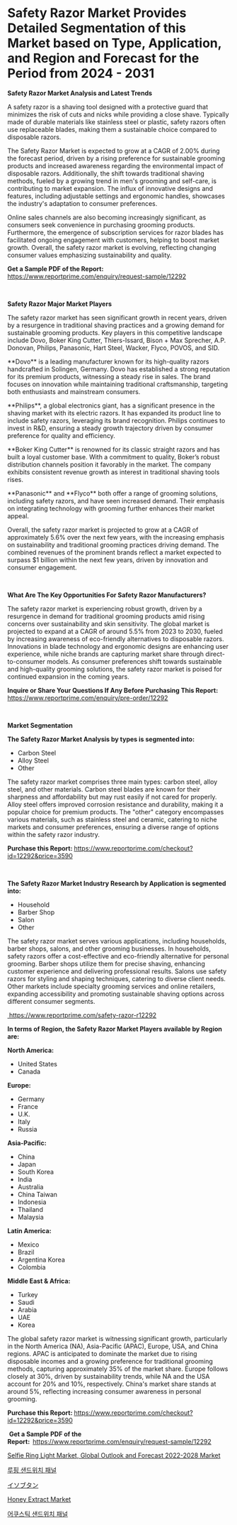 <p><h1>Safety Razor Market Provides Detailed Segmentation of this Market based on Type, Application, and Region and Forecast for the Period from 2024 - 2031</h1></p><p><strong>Safety Razor Market Analysis and Latest Trends</strong></p>
<p><p>A safety razor is a shaving tool designed with a protective guard that minimizes the risk of cuts and nicks while providing a close shave. Typically made of durable materials like stainless steel or plastic, safety razors often use replaceable blades, making them a sustainable choice compared to disposable razors. </p><p>The Safety Razor Market is expected to grow at a CAGR of 2.00% during the forecast period, driven by a rising preference for sustainable grooming products and increased awareness regarding the environmental impact of disposable razors. Additionally, the shift towards traditional shaving methods, fueled by a growing trend in men's grooming and self-care, is contributing to market expansion. The influx of innovative designs and features, including adjustable settings and ergonomic handles, showcases the industry's adaptation to consumer preferences. </p><p>Online sales channels are also becoming increasingly significant, as consumers seek convenience in purchasing grooming products. Furthermore, the emergence of subscription services for razor blades has facilitated ongoing engagement with customers, helping to boost market growth. Overall, the safety razor market is evolving, reflecting changing consumer values emphasizing sustainability and quality.</p></p>
<p><strong>Get a Sample PDF of the Report:&nbsp;</strong> <a href="https://www.reportprime.com/enquiry/request-sample/12292">https://www.reportprime.com/enquiry/request-sample/12292</a></p>
<p>&nbsp;</p>
<p><strong>Safety Razor Major Market Players</strong></p>
<p><p>The safety razor market has seen significant growth in recent years, driven by a resurgence in traditional shaving practices and a growing demand for sustainable grooming products. Key players in this competitive landscape include Dovo, Boker King Cutter, Thiers-Issard, Bison + Max Sprecher, A.P. Donovan, Philips, Panasonic, Hart Steel, Wacker, Flyco, POVOS, and SID.</p><p>**Dovo** is a leading manufacturer known for its high-quality razors handcrafted in Solingen, Germany. Dovo has established a strong reputation for its premium products, witnessing a steady rise in sales. The brand focuses on innovation while maintaining traditional craftsmanship, targeting both enthusiasts and mainstream consumers.</p><p>**Philips**, a global electronics giant, has a significant presence in the shaving market with its electric razors. It has expanded its product line to include safety razors, leveraging its brand recognition. Philips continues to invest in R&D, ensuring a steady growth trajectory driven by consumer preference for quality and efficiency.</p><p>**Boker King Cutter** is renowned for its classic straight razors and has built a loyal customer base. With a commitment to quality, Boker’s robust distribution channels position it favorably in the market. The company exhibits consistent revenue growth as interest in traditional shaving tools rises.</p><p>**Panasonic** and **Flyco** both offer a range of grooming solutions, including safety razors, and have seen increased demand. Their emphasis on integrating technology with grooming further enhances their market appeal.</p><p>Overall, the safety razor market is projected to grow at a CAGR of approximately 5.6% over the next few years, with the increasing emphasis on sustainability and traditional grooming practices driving demand. The combined revenues of the prominent brands reflect a market expected to surpass $1 billion within the next few years, driven by innovation and consumer engagement.</p></p>
<p>&nbsp;</p>
<p><strong>What Are The Key Opportunities For Safety Razor Manufacturers?</strong></p>
<p><p>The safety razor market is experiencing robust growth, driven by a resurgence in demand for traditional grooming products amid rising concerns over sustainability and skin sensitivity. The global market is projected to expand at a CAGR of around 5.5% from 2023 to 2030, fueled by increasing awareness of eco-friendly alternatives to disposable razors. Innovations in blade technology and ergonomic designs are enhancing user experience, while niche brands are capturing market share through direct-to-consumer models. As consumer preferences shift towards sustainable and high-quality grooming solutions, the safety razor market is poised for continued expansion in the coming years.</p></p>
<p><strong>Inquire or Share Your Questions If Any Before Purchasing This Report:</strong> <a href="https://www.reportprime.com/enquiry/pre-order/12292">https://www.reportprime.com/enquiry/pre-order/12292</a></p>
<p>&nbsp;</p>
<p><strong>Market Segmentation</strong></p>
<p><strong>The Safety Razor Market Analysis by types is segmented into:</strong></p>
<p><ul><li>Carbon Steel</li><li>Alloy Steel</li><li>Other</li></ul></p>
<p><p>The safety razor market comprises three main types: carbon steel, alloy steel, and other materials. Carbon steel blades are known for their sharpness and affordability but may rust easily if not cared for properly. Alloy steel offers improved corrosion resistance and durability, making it a popular choice for premium products. The "other" category encompasses various materials, such as stainless steel and ceramic, catering to niche markets and consumer preferences, ensuring a diverse range of options within the safety razor industry.</p></p>
<p><strong>Purchase this Report:&nbsp;</strong><a href="https://www.reportprime.com/checkout?id=12292&price=3590">https://www.reportprime.com/checkout?id=12292&price=3590</a></p>
<p>&nbsp;</p>
<p><strong>The Safety Razor Market Industry Research by Application is segmented into:</strong></p>
<p><ul><li>Household</li><li>Barber Shop</li><li>Salon</li><li>Other</li></ul></p>
<p><p>The safety razor market serves various applications, including households, barber shops, salons, and other grooming businesses. In households, safety razors offer a cost-effective and eco-friendly alternative for personal grooming. Barber shops utilize them for precise shaving, enhancing customer experience and delivering professional results. Salons use safety razors for styling and shaping techniques, catering to diverse client needs. Other markets include specialty grooming services and online retailers, expanding accessibility and promoting sustainable shaving options across different consumer segments.</p></p>
<p><a href="https://www.reportprime.com/safety-razor-r12292">&nbsp;https://www.reportprime.com/safety-razor-r12292</a></p>
<p><strong>In terms of Region, the Safety Razor Market Players available by Region are:</strong></p>
<p>
    <p> <strong> North America: </strong>
        <ul>
            <li>United States</li>
            <li>Canada</li>
        </ul>
        </p> 
    <p> <strong> Europe: </strong>
        <ul>
            <li>Germany</li>
            <li>France</li>
            <li>U.K.</li>
            <li>Italy</li>
            <li>Russia</li>
        </ul>
        </p> 
    <p> <strong> Asia-Pacific: </strong>
        <ul>
            <li>China</li>
            <li>Japan</li>
            <li>South Korea</li>
            <li>India</li>
            <li>Australia</li>
            <li>China Taiwan</li>
            <li>Indonesia</li>
            <li>Thailand</li>
            <li>Malaysia</li>
        </ul>
        </p> 
    <p> <strong> Latin America: </strong>
        <ul>
            <li>Mexico</li>
            <li>Brazil</li>
            <li>Argentina Korea</li>
            <li>Colombia</li>
        </ul>
        </p> 
    <p> <strong> Middle East & Africa: </strong>
        <ul>
            <li>Turkey</li>
            <li>Saudi</li>
            <li>Arabia</li>
            <li>UAE</li>
            <li>Korea</li>
        </ul>
    </p>
    </p>
<p><p>The global safety razor market is witnessing significant growth, particularly in the North America (NA), Asia-Pacific (APAC), Europe, USA, and China regions. APAC is anticipated to dominate the market due to rising disposable incomes and a growing preference for traditional grooming methods, capturing approximately 35% of the market share. Europe follows closely at 30%, driven by sustainability trends, while NA and the USA account for 20% and 10%, respectively. China's market share stands at around 5%, reflecting increasing consumer awareness in personal grooming.</p></p>
<p><strong>Purchase this Report: </strong><a href="https://www.reportprime.com/checkout?id=12292&price=3590">https://www.reportprime.com/checkout?id=12292&price=3590</a></p>
<p>&nbsp;<strong>Get a Sample PDF of the Report:&nbsp;&nbsp;</strong><a href="https://www.reportprime.com/enquiry/request-sample/12292">https://www.reportprime.com/enquiry/request-sample/12292</a></p>
<p><strong></strong></p>
<p><p><a href="https://www.linkedin.com/pulse/global-perspectives-selfie-ring-light-market-outlook-forecast-ss5mf?trackingId=UL0hvIvdQlCmYXHkGCzgww%3D%3D">Selfie Ring Light Market, Global Outlook and Forecast 2022-2028 Market</a></p><p><a href="https://medium.com/@joespinka88967/%EC%A7%80%EB%B6%95-%EC%83%8C%EB%93%9C%EC%9C%84%EC%B9%98-%ED%8C%A8%EB%84%90-%EC%8B%9C%EC%9E%A5-%EC%98%88%EC%B8%A1-2024%EB%85%84%EB%B6%80%ED%84%B0-2031%EB%85%84%EA%B9%8C%EC%A7%80%EC%9D%98-%EA%B8%80%EB%A1%9C%EB%B2%8C-%EC%8B%9C%EC%9E%A5-%ED%8A%B8%EB%A0%8C%EB%93%9C-%EB%B0%8F-%EB%B6%84%EC%84%9D-%EC%B4%9D-147%ED%8E%98%EC%9D%B4%EC%A7%80%EC%9E%85%EB%8B%88%EB%8B%A4-54410ee4696e">루핑 샌드위치 패널</a></p><p><a href="https://medium.com/@durgin521/isobutane%E5%B8%82%E5%A0%B4%E8%A6%8F%E6%A8%A1-%E3%82%B7%E3%82%A7%E3%82%A2%E5%88%86%E6%9E%90-%E6%88%90%E9%95%B7%E3%83%88%E3%83%AC%E3%83%B3%E3%83%89-%E4%BA%88%E6%B8%AC-2024%E5%B9%B4-2031%E5%B9%B4-cd72e13b7a70">イソブタン</a></p><p><a href="https://medium.com/@gyuj5h/future-trajectory-of-the-honey-extract-market-emerging-market-trends-and-forecasts-till-2031-812d70d633e4">Honey Extract Market</a></p><p><a href="https://medium.com/@joespinka88967/%EC%9D%8C%ED%96%A5-%EC%83%8C%EB%93%9C%EC%9C%84%EC%B9%98-%ED%8C%A8%EB%84%90-%EC%8B%9C%EC%9E%A5-%ED%86%B5%EC%B0%B0%EB%A0%A5-%EC%8B%9C%EC%9E%A5-%EC%A0%9C%ED%92%88-%EB%B0%8F-%EC%A7%80%EC%97%AD-%EB%B6%84%EC%84%9D-2024%EB%85%84%EB%B6%80%ED%84%B0-2031%EB%85%84%EA%B9%8C%EC%A7%80%EC%9D%98-%EC%98%88%EC%B8%A1-da1f43cafe54">어쿠스틱 샌드위치 패널</a></p></p>